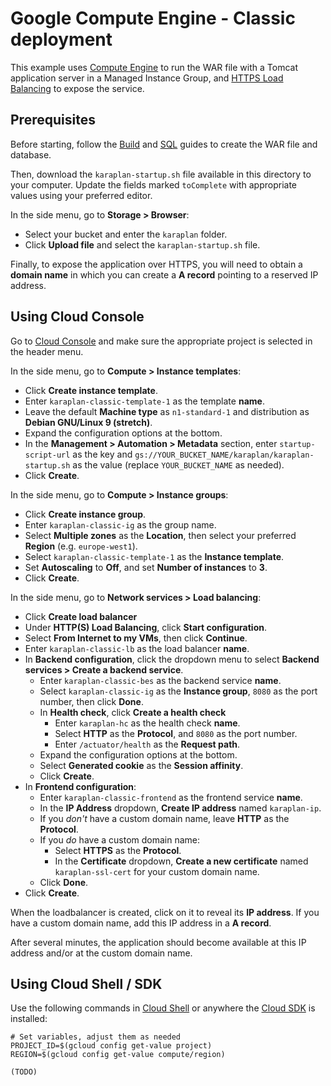 # Google Compute Engine - Classic deployment

This example uses [Compute Engine](https://cloud.google.com/compute/) to run the WAR file with a Tomcat application server in a Managed Instance Group, and [HTTPS Load Balancing](https://cloud.google.com/load-balancing/) to expose the service.

## Prerequisites

Before starting, follow the [Build](../build) and [SQL](../sql) guides to create the WAR file and database.

Then, download the `karaplan-startup.sh` file available in this directory to your computer. Update the fields marked `toComplete` with appropriate values using your preferred editor.

In the side menu, go to **Storage > Browser**:
* Select your bucket and enter the `karaplan` folder.
* Click **Upload file** and select the `karaplan-startup.sh` file.

Finally, to expose the application over HTTPS, you will need to obtain a **domain name** in which you can create a **A record** pointing to a reserved IP address.

## Using Cloud Console

Go to [Cloud Console](https://console.cloud.google.com) and make sure the appropriate project is selected in the header menu.

In the side menu, go to **Compute > Instance templates**:
* Click **Create instance template**.
* Enter `karaplan-classic-template-1` as the template **name**.
* Leave the default **Machine type** as `n1-standard-1` and distribution as **Debian GNU/Linux 9 (stretch)**.
* Expand the configuration options at the bottom.
* In the **Management > Automation > Metadata** section, enter `startup-script-url` as the key and `gs://YOUR_BUCKET_NAME/karaplan/karaplan-startup.sh` as the value (replace `YOUR_BUCKET_NAME` as needed).
* Click **Create**.

In the side menu, go to **Compute > Instance groups**:
* Click **Create instance group**.
* Enter `karaplan-classic-ig` as the group name.
* Select **Multiple zones** as the **Location**, then select your preferred **Region** (e.g. `europe-west1`).
* Select `karaplan-classic-template-1` as the **Instance template**.
* Set **Autoscaling** to **Off**, and set **Number of instances** to **3**.
* Click **Create**.

In the side menu, go to **Network services > Load balancing**:
* Click **Create load balancer**
* Under **HTTP(S) Load Balancing**, click **Start configuration**.
* Select **From Internet to my VMs**, then click **Continue**.
* Enter `karaplan-classic-lb` as the load balancer **name**.
* In **Backend configuration**, click the dropdown menu to select **Backend services > Create a backend service**.
  * Enter `karaplan-classic-bes` as the backend service **name**.
  * Select `karaplan-classic-ig` as the **Instance group**, `8080` as the port number, then click **Done**.
  * In **Health check**, click **Create a health check** 
    * Enter `karaplan-hc` as the health check **name**.
    * Select **HTTP** as the **Protocol**, and `8080` as the port number.
    * Enter `/actuator/health` as the **Request path**.
  * Expand the configuration options at the bottom.
  * Select **Generated cookie** as the **Session affinity**.
  * Click **Create**.
* In **Frontend configuration**:
  * Enter `karaplan-classic-frontend` as the frontend service **name**.
  * In the **IP Address** dropdown, **Create IP address** named `karaplan-ip`.
  * If you *don't* have a custom domain name, leave **HTTP** as the **Protocol**.
  * If you *do* have a custom domain name:
    * Select **HTTPS** as the **Protocol**.
    * In the **Certificate** dropdown, **Create a new certificate** named `karaplan-ssl-cert` for your custom domain name.
  * Click **Done**.
* Click **Create**.

When the loadbalancer is created, click on it to reveal its **IP address**.
If you have a custom domain name, add this IP address in a **A record**.

After several minutes, the application should become available at this IP address and/or at the custom domain name.

## Using Cloud Shell / SDK

Use the following commands in [Cloud Shell](https://cloud.google.com/shell/) or anywhere the [Cloud SDK](https://cloud.google.com/sdk/) is installed:

    # Set variables, adjust them as needed
    PROJECT_ID=$(gcloud config get-value project)
    REGION=$(gcloud config get-value compute/region)

    (TODO)
